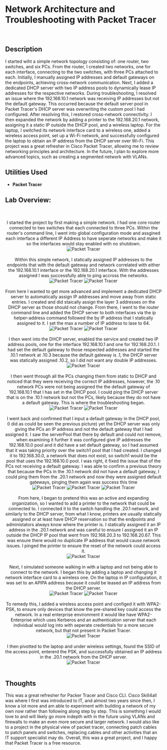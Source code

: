 <h1>Network Architecture and Troubleshooting with Packet Tracer </h1>

<br />
<h2>Description</h2>
I started wiht a simple network topology consisting of: one router, two switches, and six PCs. From the router, I created two networks, one for each interface, connecting to the two switches, with three PCs attached to each. Initially, I manually assigned IP addresses and default gateways on the endpoints, achieving cross-network communication. Next, I added a dedicated DHCP server with two IP address pools to dynamically lease IP addresses for the respective networks. During troubleshooting, I resolved an issue where the 192.168.10.1 network was receiving IP addresses but not the default gateway. This occurred because the default server pool in Packet Tracer's DHCP server was overwriting the custom pool I had configured. After resolving this, I restored cross-network connectivity. I then expanded the network by adding a printer to the 192.168.20.1 network, assigning it a static IP outside the DHCP pool, and a wireless laptop. For the laptop, I switched its network interface card to a wireless one, added a wireless access point, set up a Wi-Fi network, and successfully configured the laptop to obtain an IP address from the DHCP server over Wi-Fi. This project was a great refresher in Cisco Packet Tracer, allowing me to review networking principles and architecture. In the future, I plan to explore more advanced topics, such as creating a segmented network with VLANs.


<h2>Utilities Used</h2>

- <b>Packet Tracer</b>

<h2>Lab Overview:</h2>

<p align="center">
 <br />
 <br />
I started the project by first making a simple network. I had one core router connected to two switches that each connected to three PCs. Within the router's command line, I went into global configuration mode and assgined each interface a different IP Address to have seperate networks and make it so the interfaces would stay enabled with no shutdown.<br/>
<img src="https://github.com/user-attachments/assets/79e5e5a5-ba74-48c4-8ae2-3be73dfa2558" alt="Packet Tracer"/>
<br />
<br />
Within this simple network, I statically assigned IP addresses to the endpoints that with the default gateway and network correlated with either the 192.168.10.1 interface or the 192.168.20.1 interface. With the addresses assigned I was successfully able to ping accross the networks. <br/>
<img src="https://github.com/user-attachments/assets/2dcd0710-a549-49b4-8331-ea3ced0d290d" alt="Packet Tracer"/>
 <img src="https://github.com/user-attachments/assets/fdf1b514-66b5-41de-9404-d87c801277eb" alt="Packet Tracer"/>
<br />
<br />
From here I wanted to get more advanced and implement a dedicated DHCP server to automatically assign IP addresses and move away from static entries. I created and did staically assign the layer 3 addresses on the DHCP server as those should not change. From there, I went to the router command line and added the DHCP server to both interfaces via the ip helper-address command followed the by IP address that I statically assigned to it. I set the max a number of IP address to lase to 64. <br/>
<img src="https://github.com/user-attachments/assets/5a330506-895c-4c6e-8de4-697681dadccc" alt="Packet Tracer"/>
 <img src="https://github.com/user-attachments/assets/1bb1190e-2cd3-4746-8f5f-91e85534b3e8" alt="Packet Tracer"/>
<br />
<br />
I then went into the DHCP server, enabled the service and created two IP address pools, one for the interface 192.168.10.1 and one for 192.168.20.1. I had set the default gateway to those respected addresses and started the .10.1 network at .10.3 because the default gateway is .1, the DHCP server was statically assigned .10.2, so I did not want any double IP addresses.<br/>
<img src="https://github.com/user-attachments/assets/642d0d1c-9889-48c9-962a-7ece201b61b7" alt="Packet Tracer"/>
<br />
<br />
I then went through all the PCs changing them from static to DHCP and noticed that they were receiving the correct IP addresses, however, the .10 network PCs were not being assigned the the default gateway of 192.168.10.1 that I has set in the DHCP pool. I could ping the DHCP server that is on the .10.1 network but not the PCs, likely because they do not have a default gateway. This is where the troubleshooting began.<br/>
<img src="https://github.com/user-attachments/assets/53e3ec7e-5749-4ab5-91fc-d98606d3ac1c" alt="Packet Tracer"/>
 <img src="https://github.com/user-attachments/assets/7ac957e0-a326-4306-b383-f82fe5ba3145" alt="Packet Tracer"/>
<br />
<br />
I went back and confirmed that I input a default gateway in the DHCP pool, (I did as could be seen the previous picture) yet the DHCP server was only giving the PCs an IP address and not the default gateway that I had assigned it. I saw the serverPool that there by default and could not remove, when examining it further it was configured give IP addresses the 192.168.10.0 pool and it did have a set default gateway, so I had assumed that it was taking priority over the switch1 pool that I had created. I changed it to 192.168.30.0, a network that does not exist, so switch1 would be the pool that uses the 192.168.10.0 pool. I was right, it fixed the issue that of the PCs not receiving a default gateway. I was able to confirm a previous theory that because the PCs in the .10.1 network did not have a default gateway, I could ping them from the .20.1 network and now they were assigned default gateways, pinging them again was success this time<br/>
<img src="https://github.com/user-attachments/assets/ba63c8b0-6b0d-4b04-ab25-fe6f5a84b976" alt="Packet Tracer"/>
<img src="https://github.com/user-attachments/assets/7feb682a-0a79-4af1-b24f-1ae22ec74d6c" alt="Packet Tracer"/>
 <img src="https://github.com/user-attachments/assets/d38d98fe-fbb1-4c1e-81b7-9eb98cd0aed8" alt="Packet Tracer"/>
<br />
<br />
From here, I began to pretend this was an active and expanding organization, so I wanted to add a printer to the network that could be connected to. I connected it to the switch handling the .20.1 network, and similarly to the DHCP server, from what I know, printers are usually statically assigned or at least have DHCP reservation so that the endpoints and administators always know where the printer is. I statically assigned it an IP address in the .20.1 network and was careful to ensure I assigned it an IP outside the DHCP IP pool that went from 192.168.20.3 to 192.168.20.67. This was ensure there would no duplicate IP address that would cause network issues. I pinged the printer to ensure the reset of the network could access it.<br/>
<img src="https://github.com/user-attachments/assets/c62dec4f-a041-4f4b-9368-ccd07d0ca715" alt="Packet Tracer"/>
<br />
<br />
Next, I simulated someone walking in with a laptop and not being able to connect to the network. I began this by adding a laptop and changing it network interface card to a wireless one. On the laptop in IP configuration, it was set to an APIPA address because it could be leased an IP address from the DHCP server. <br/>
<img src="https://github.com/user-attachments/assets/ab45b732-0426-4e7a-9df9-6dbee7e1f989" alt="Packet Tracer"/>
 <img src="https://github.com/user-attachments/assets/27b2ad49-21b9-43b8-b1c2-9a569a880d89" alt="Packet Tracer"/>
<br />
<br />
To remedy this, I added a wireless access point and configed it with WPA2-PSK, to ensure only devices that know the pre-shared key could access the network. In a real enterprise environment it would like have WPA2-Enterprise which uses Kerberos and an authentication server that each individual would log into with seperate credentials for a more secure network, but that not present in Packet Tracer.<br/>
<img src="https://github.com/user-attachments/assets/3850c903-9f2d-4125-9883-a31f6799de88" alt="Packet Tracer"/>
<br />
<br />
I then pivotted to the laptop and under wireless settings, found the SSID of the access point, entererd the PSK, and successfully obtained an IP address in the .20.1 network from the DHCP server.<br/>
<img src="" alt="Packet Tracer"/>
<br />
<br />


<h2>Thoughts</h2>
This was a great refresher for Packer Tracer and Cisco CLI. Cisco Skill4all was where I first was introduced to IT, and almost two years since then, I know a lot more and am able to experiment with building a network of my own now rather than following along step by step. This is something I would love to and will likely go more indepth with in the future using VLANs and firewalls to make an even more secure and larger network. I would also like to a project in the physical view of packet tracer, connecting patch cables to patch panels and switches, replacing cables and other activities that an IT support specialist may do. Overall, this was a great project, and I happy that Packet Tracer is a free resource.
<!--
 ```diff
- text in red
+ text in green
! text in orange
# text in gray
@@ text in purple (and bold)@@
```
--!>
